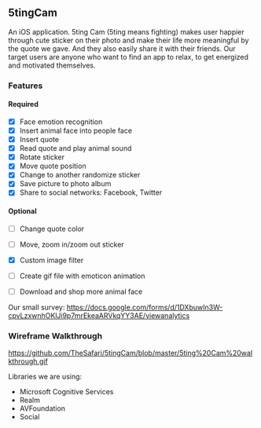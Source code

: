 ## 5tingCam
An iOS application. 5ting Cam (5ting means fighting) makes user happier through cute sticker on their photo and make their life more meaningful by the quote we gave. And they also easily share it with their friends. Our target users are anyone who want to find an app to relax, to get energized and motivated themselves.

### Features

#### Required
- [X] Face emotion recognition
- [x] Insert animal face into people face
- [x] Insert quote
- [x] Read quote and play animal sound
- [X] Rotate sticker
- [X] Move quote position
- [X] Change to another randomize sticker
- [X] Save picture to photo album
- [X] Share to social networks: Facebook, Twitter

#### Optional
- [ ] Change quote color
- [ ] Move, zoom in/zoom out sticker
- [X] Custom image filter
- [ ] Create gif file with emoticon animation
- [ ] Download and shop more animal face


Our small survey:
https://docs.google.com/forms/d/1DXbuwIn3W-cpvLzxwnhOKlJi9p7mrEkeaARVkqYY3AE/viewanalytics

### Wireframe Walkthrough
https://github.com/TheSafari/5tingCam/blob/master/5ting%20Cam%20walkthrough.gif


Libraries we are using:
- Microsoft Cognitive Services
- Realm
- AVFoundation
- Social
